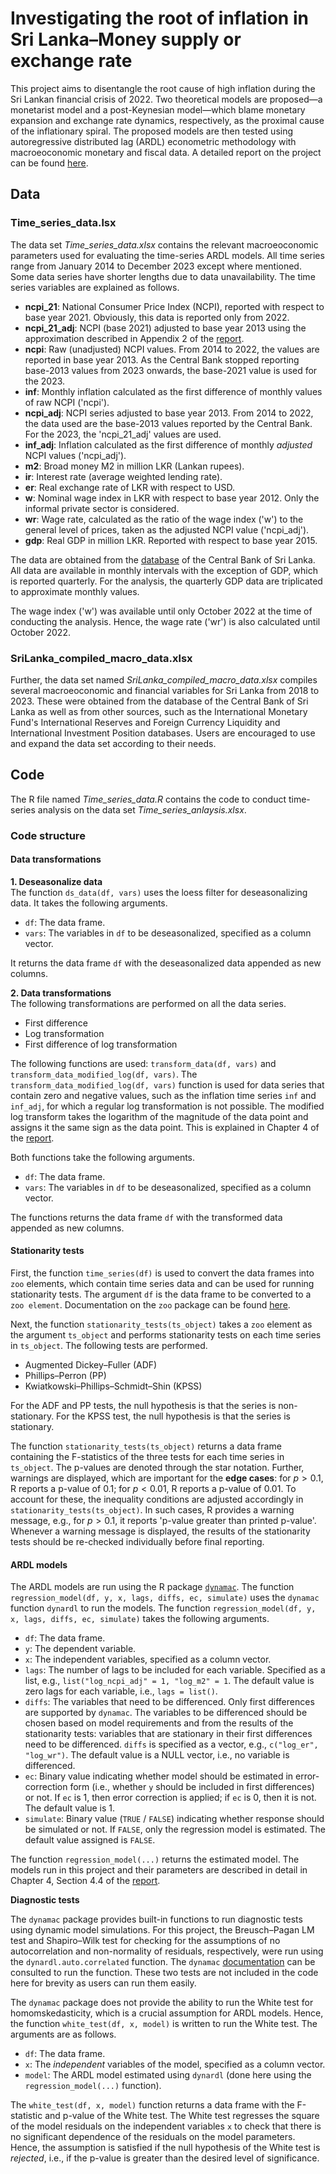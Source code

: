 # Investigating the root of inflation in Sri Lanka–Money supply or exchange rate

This project aims to disentangle the root cause of high inflation during the Sri Lankan financial crisis of 2022. Two theoretical models are proposed—a monetarist model and a post-Keynesian model—which blame monetary expansion and exchange rate dynamics, respectively, as the proximal cause of the inflationary spiral. The proposed models are then tested using autoregressive distributed lag (ARDL) econometric methodology with macroeoconomic monetary and fiscal data. A detailed report on the project can be found [here](https://pranandita.github.io/portfolio/1_Inflation/).

## Data 
### Time_series_data.lsx
The data set *Time_series_data.xlsx* contains the relevant macroeoconomic parameters used for evaluating the time-series ARDL models. All time series range from January 2014 to December 2023 except where mentioned. Some data series have shorter lengths due to data unavailability. The time series variables are explained as follows.

* **ncpi_21**: National Consumer Price Index (NCPI), reported with respect to base year 2021. Obviously, this data is reported only from 2022.
* **ncpi_21_adj**: NCPI (base 2021) adjusted to base year 2013 using the approximation described in Appendix 2 of the [report](https://pranandita.github.io/files/Biswas_SriLanka_Inflation.pdf).
* **ncpi**: Raw (unadjusted) NCPI values. From 2014 to 2022, the values are reported in base year 2013. As the Central Bank stopped reporting base-2013 values from 2023 onwards, the base-2021 value is used for the 2023. 
* **inf**: Monthly inflation calculated as the first difference of monthly values of raw NCPI ('ncpi').
* **ncpi_adj**: NCPI series adjusted to base year 2013. From 2014 to 2022, the data used are the base-2013 values reported by the Central Bank. For the 2023, the 'ncpi_21_adj' values are used.
* **inf_adj**: Inflation calculated as the first difference of monthly *adjusted* NCPI values ('ncpi_adj').
* **m2**: Broad money M2 in million LKR (Lankan rupees).
* **ir**: Interest rate (average weighted lending rate).
* **er**: Real exchange rate of LKR with respect to USD.
* **w**: Nominal wage index in LKR with respect to base year 2012. Only the informal private sector is considered.
* **wr**: Wage rate, calculated as the ratio of the wage index ('w') to the general level of prices, taken as the adjusted NCPI value ('ncpi_adj').
* **gdp**: Real GDP in million LKR. Reported with respect to base year 2015.

The data are obtained from the [database](https://www.cbsl.lk/eresearch/) of the Central Bank of Sri Lanka. All data are available in monthly intervals with the exception of GDP, which is reported quarterly. For the analysis, the quarterly GDP data are triplicated to approximate monthly values. 

<p>The wage index ('w') was available until only October 2022 at the time of conducting the analysis. Hence, the wage rate ('wr') is also calculated until October 2022.</p>

### SriLanka_compiled_macro_data.xlsx
Further, the data set named *SriLanka_compiled_macro_data.xlsx* compiles several macroeoconomic and financial variables for Sri Lanka from 2018 to 2023. These were obtained from the database of the Central Bank of Sri Lanka as well as from other sources, such as the International Monetary Fund's International Reserves and Foreign Currency Liquidity and International Investment Position databases. Users are encouraged to use and expand the data set according to their needs.

## Code
The R file named *Time_series_data.R* contains the code to conduct time-series analysis on the data set *Time_series_anlaysis.xlsx*. 

### Code structure
#### Data transformations
**1. Deseasonalize data** <br>
The function `ds_data(df, vars)` uses the loess filter for deseasonalizing data.
It takes the following arguments. 
* `df`: The data frame.
* `vars`: The variables in `df` to be deseasonalized, specified as a column vector.

It returns the data frame `df` with the deseasonalized data appended as new columns. <br>

**2. Data transformations** <br>
The following transformations are performed on all the data series.
* First difference
* Log transformation
* First difference of log transformation

The following functions are used: `transform_data(df, vars)` and `transform_data_modified_log(df, vars)`. The `transform_data_modified_log(df, vars)` function is used for data series that contain zero and negative values, such as the inflation time series `inf` and `inf_adj`, for which a regular log transformation is not possible. The modified log transform takes the logarithm of the magnitude of the data point and assigns it the same sign as the data point. This is explained in Chapter 4 of the [report](https://pranandita.github.io/files/Biswas_SriLanka_Inflation.pdf).  <br> 

Both functions take the following arguments. 
* `df`: The data frame.
* `vars`: The variables in `df` to be deseasonalized, specified as a column vector.

The functions returns the data frame `df` with the transformed data appended as new columns.

#### Stationarity tests
First, the function `time_series(df)` is used to convert the data frames into `zoo` elements, which contain time series data and can be used for running stationarity tests. The argument `df` is the data frame to be converted to a `zoo element`. Documentation on the `zoo` package can be found [here](https://cran.r-project.org/web/packages/zoo/index.html). <br>

Next, the function `stationarity_tests(ts_object)` takes a `zoo` element as the argument `ts_object` and performs stationarity tests on each time series in `ts_object`. The following tests are performed. 
* Augmented Dickey–Fuller (ADF)
* Phillips–Perron (PP)
* Kwiatkowski–Phillips–Schmidt–Shin (KPSS)

For the ADF and PP tests, the null hypothesis is that the series is non-stationary. For the KPSS test, the null hypothesis is that the series is stationary. <br>

The function `stationarity_tests(ts_object)` returns a data frame containing the F-statistics of the three tests for each time series in `ts_object`. The p-values are denoted through the star notation. Further, warnings are displayed, which are important for the **edge cases**: for $p>0.1$, R reports a p-value of $0.1$; for $p<0.01$, R reports a p-value of $0.01$. To account for these, the inequality conditions are adjusted accordingly in `stationarity_tests(ts_object)`. In such cases, R provides a warning message, e.g., for $p>0.1$, it reports 'p-value greater than printed p-value'. Whenever a warning message is displayed, the results of the stationarity tests should be re-checked individually before final reporting.

#### ARDL models
The ARDL models are run using the R package [`dynamac`](https://cran.r-project.org/web/packages/dynamac/index.html). The function `regression_model(df, y, x, lags, diffs, ec, simulate)` uses the `dynamac` function `dynardl` to run the models. The function `regression_model(df, y, x, lags, diffs, ec, simulate)` takes the following arguments. 
* `df`: The data frame.
* `y`: The dependent variable.
* `x`: The independent variables, specified as a column vector.
* `lags`: The number of lags to be included for each variable. Specified as a list, e.g., `list("log_ncpi_adj" = 1, "log_m2" = 1`. The default value is zero lags for each variable, i.e., `lags = list()`.
* `diffs`: The variables that need to be differenced. Only first differences are supported by `dynamac`. The variables to be differenced should be chosen based on model requirements and from the results of the stationarity tests: variables that are stationary in their first differences need to be differenced. `diffs` is specified as a vector, e.g., `c("log_er", "log_wr")`. The default value is a NULL vector, i.e., no variable is differenced.
* `ec`: Binary value indicating whether model should be estimated in error-correction form (i.e., whether `y` should be included in first differences) or not. If `ec` is 1, then error correction is applied; if `ec` is 0, then it is not. The default value is 1.
* `simulate`: Binary value (`TRUE` / `FALSE`) indicating whether response should be simulated or not. If `FALSE`, only the regression model is estimated. The default value assigned is `FALSE`.

The function `regression_model(...)` returns the estimated model. The models run in this project and their parameters are described in detail in Chapter 4, Section 4.4 of the [report](https://pranandita.github.io/files/Biswas_SriLanka_Inflation.pdf). <br> 

**Diagnostic tests** <br>

The `dynamac` package provides built-in functions to run diagnostic tests using dynamic model simulations. For this project, the Breusch–Pagan LM test and Shapiro–Wilk test for checking for the assumptions of no autocorrelation and non-normality of residuals, respectively, were run using the `dynardl.auto.correlated` function. The `dynamac` [documentation](https://cran.r-project.org/web/packages/dynamac/dynamac.pdf) can be consulted to run the function. These two tests are not included in the code here for brevity as users can run them easily. <br>

The `dynamac` package does not provide the ability to run the White test for homomskedasticity, which is a crucial assumption for ARDL models. Hence, the function `white_test(df, x, model)` is written to run the White test. The arguments are as follows. 
* `df`: The data frame.
* `x`: The *independent* variables of the model, specified as a column vector.
* `model`: The ARDL model estimated using `dynardl` (done here using the `regression_model(...)` function).

The `white_test(df, x, model)` function returns a data frame with the F-statistic and p-value of the White test. The White test regresses the square of the model residuals on the independent variables `x` to check that there is no significant dependence of the residuals on the model parameters. Hence, the assumption is satisfied if the null hypothesis of the White test is *rejected*, i.e., if the p-value is greater than the desired level of significance. 
